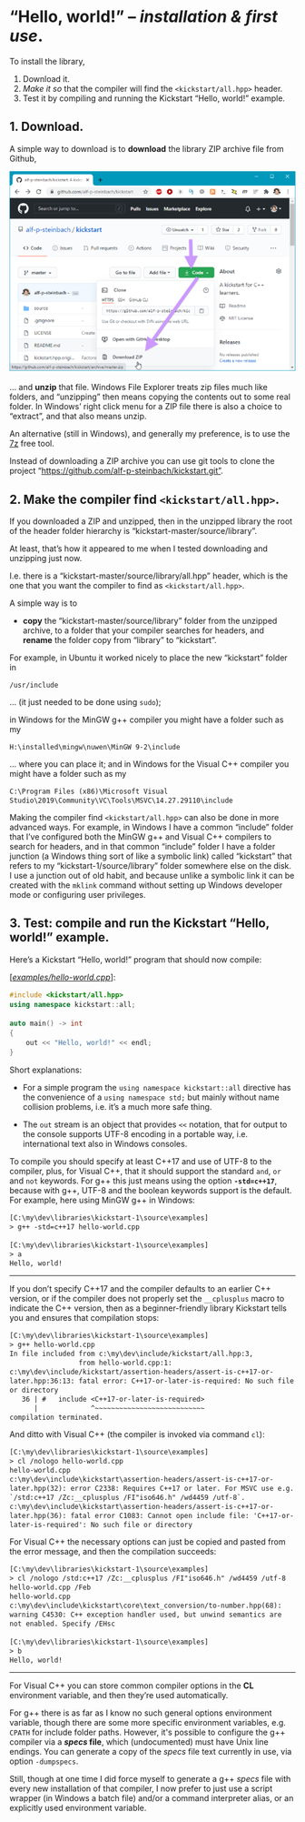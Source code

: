 # “Hello, world!” – *installation & first use*.

To install the library,

1. Download it.
2. *Make it so* that the compiler will find the `<kickstart/all.hpp>` header.
3. Test it by compiling and running the Kickstart “Hello, world!” example.

## 1. Download.

A simple way to download is to **download** the library ZIP archive file from Github,

![Github download menu](@images/sshot-1.annotated.640.png)

… and **unzip** that file. Windows File Explorer treats zip files much like folders, and “unzipping” then means copying the contents out to some real folder. In Windows’ right click menu for a ZIP file there is also a choice to “extract”, and that also means unzip.

 An alternative (still in Windows), and generally my preference, is to use the [7z](https://www.7-zip.org/) free tool.

 Instead of downloading a ZIP archive you can use git tools to clone the project “https://github.com/alf-p-steinbach/kickstart.git”.


## 2. Make the compiler find `<kickstart/all.hpp>`.

If you downloaded a ZIP and unzipped, then in the unzipped library the root of the header folder hierarchy is “kickstart-master/source/library”.

At least, that’s how it appeared to me when I tested downloading and unzipping just now.

I.e. there is a “kickstart-master/source/library/all.hpp” header, which is the one that you want the compiler to find as `<kickstart/all.hpp>`.

A simple way is to

* **copy** the “kickstart-master/source/library” folder from the unzipped archive, to a folder that your compiler searches for headers, and **rename** the folder copy from “library” to “kickstart”.

For example, in Ubuntu it worked nicely to place the new “kickstart” folder in
~~~pre
/usr/include
~~~

… (it just needed to be done using `sudo`);
 
in Windows for the MinGW g++ compiler you might have a folder such as my
 
~~~pre
H:\installed\mingw\nuwen\MinGW 9-2\include
~~~
  
… where you can place it; and in Windows for the Visual C++ compiler you might have a folder such as my
   
~~~pre
C:\Program Files (x86)\Microsoft Visual Studio\2019\Community\VC\Tools\MSVC\14.27.29110\include
~~~

Making the compiler find `<kickstart/all.hpp>` can also be done in more advanced ways. For example, in Windows I have a common “include” folder that I’ve configured both the MinGW g++ and Visual C++ compilers to search for headers, and in that common “include” folder I have a folder junction (a Windows thing sort of like a symbolic link) called “kickstart” that refers to my “kickstart-1/source/library” folder somewhere else on the disk. I use a junction out of old habit, and because unlike a symbolic link it can be created with the `mklink` command without setting up Windows developer mode or configuring user privileges.

## 3. Test: compile and run the Kickstart “Hello, world!” example.

Here’s a Kickstart “Hello, world!” program that should now compile:

[[*examples/hello-world.cpp*](hello-world.cpp)]:
~~~cpp
#include <kickstart/all.hpp>
using namespace kickstart::all;

auto main() -> int
{
    out << "Hello, world!" << endl;
}
~~~

Short explanations:

* For a simple program the `using namespace kickstart::all` directive has the convenience of a `using namespace std;` but mainly without name collision problems, i.e. it’s a much more safe thing.

* The `out` stream is an object that provides `<<` notation, that for output to the console supports UTF-8 encoding in a portable way, i.e. international text also in Windows consoles.

To compile you should specify at least C++17 and use of UTF-8 to the compiler, plus, for Visual C++, that it should support the standard `and`, `or` and `not` keywords. For g++ this just means using the option **`-std=c++17`**, because with g++, UTF-8 and the boolean keywords support is the default. For example, here using MinGW g++ in Windows:

~~~pre
[C:\my\dev\libraries\kickstart-1\source\examples]
> g++ -std=c++17 hello-world.cpp

[C:\my\dev\libraries\kickstart-1\source\examples]
> a
Hello, world!
~~~

---

If you don’t specify C++17 and the compiler defaults to an earlier C++ version, or if the compiler does not properly set the `__cplusplus` macro to indicate the C++ version, then as a beginner-friendly library Kickstart tells you and ensures that compilation stops:

~~~pre
[C:\my\dev\libraries\kickstart-1\source\examples]
> g++ hello-world.cpp
In file included from c:\my\dev\include/kickstart/all.hpp:3,
                 from hello-world.cpp:1:
c:\my\dev\include/kickstart/assertion-headers/assert-is-c++17-or-later.hpp:36:13: fatal error: C++17-or-later-is-required: No such file or directory
   36 | #   include <C++17-or-later-is-required>
      |             ^~~~~~~~~~~~~~~~~~~~~~~~~~~~
compilation terminated.
~~~

And ditto with Visual C++ (the compiler is invoked via command `cl`):

~~~pre
[C:\my\dev\libraries\kickstart-1\source\examples]
> cl /nologo hello-world.cpp
hello-world.cpp
c:\my\dev\include\kickstart\assertion-headers/assert-is-c++17-or-later.hpp(32): error C2338: Requires C++17 or later. For MSVC use e.g. `/std:c++17 /Zc:__cplusplus /FI"iso646.h" /wd4459 /utf-8`.
c:\my\dev\include\kickstart\assertion-headers/assert-is-c++17-or-later.hpp(36): fatal error C1083: Cannot open include file: 'C++17-or-later-is-required': No such file or directory
~~~

For Visual C++ the necessary options can just be copied and pasted from the error message, and then the compilation succeeds:

~~~pre
[C:\my\dev\libraries\kickstart-1\source\examples]
> cl /nologo /std:c++17 /Zc:__cplusplus /FI"iso646.h" /wd4459 /utf-8 hello-world.cpp /Feb
hello-world.cpp
c:\my\dev\include\kickstart\core\text_conversion/to-number.hpp(68): warning C4530: C++ exception handler used, but unwind semantics are not enabled. Specify /EHsc

[C:\my\dev\libraries\kickstart-1\source\examples]
> b
Hello, world!
~~~

---

For Visual C++ you can store common compiler options in the **CL** environment variable, and then they’re used automatically.

For g++ there is as far as I know no such general options environment variable, though there are some more specific environment variables, e.g. `CPATH` for include folder paths. However, it's possible to configure the g++ compiler via a ***specs* file**, which (undocumented) must have Unix line endings. You can generate a copy of the *specs* file text currently in use, via option `-dumpspecs`.

Still, though at one time I did force myself to generate a g++ *specs* file with every new installation of that compiler, I now prefer to just use a script wrapper (in Windows a batch file) and/or a command interpreter alias, or an explicitly used environment variable.

